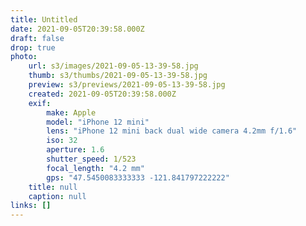 ```yaml
---
title: Untitled
date: 2021-09-05T20:39:58.000Z
draft: false
drop: true
photo:
    url: s3/images/2021-09-05-13-39-58.jpg
    thumb: s3/thumbs/2021-09-05-13-39-58.jpg
    preview: s3/previews/2021-09-05-13-39-58.jpg
    created: 2021-09-05T20:39:58.000Z
    exif:
        make: Apple
        model: "iPhone 12 mini"
        lens: "iPhone 12 mini back dual wide camera 4.2mm f/1.6"
        iso: 32
        aperture: 1.6
        shutter_speed: 1/523
        focal_length: "4.2 mm"
        gps: "47.5450083333333 -121.841797222222"
    title: null
    caption: null
links: []
---
```

